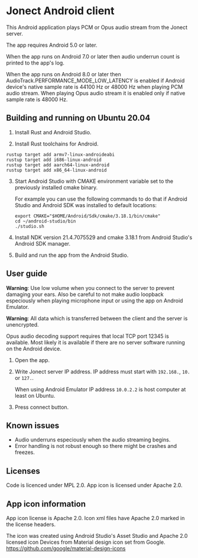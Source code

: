 # Jonect Android client

This Android application plays PCM or Opus audio stream from the Jonect server.

The app requires Android 5.0 or later.

When the app runs on Android 7.0 or later then audio underrun count is printed
to the app's log.

When the app runs on Android 8.0 or later then
AudioTrack.PERFORMANCE_MODE_LOW_LATENCY is enabled if Android device's native
sample rate is 44100 Hz or 48000 Hz when playing PCM audio stream. When playing
Opus audio stream it is enabled only if native sample rate is 48000 Hz.

## Building and running on Ubuntu 20.04

1. Install Rust and Android Studio.

2. Install Rust toolchains for Android.

```
rustup target add armv7-linux-androideabi
rustup target add i686-linux-android
rustup target add aarch64-linux-android
rustup target add x86_64-linux-android
```

3. Start Android Studio with CMAKE environment variable set to the previously
   installed cmake binary.

    For example you can use the following commands to do that if Android Studio
    and Android SDK was installed to default locations:

    ```shell
    export CMAKE="$HOME/Android/Sdk/cmake/3.18.1/bin/cmake"
    cd ~/android-studio/bin
    ./studio.sh
    ```

4. Install NDK version 21.4.7075529 and cmake 3.18.1 from Android Studio's
   Android SDK manager.

5. Build and run the app from the Android Studio.

## User guide

**Warning**: Use low volume when you connect to the server to prevent damaging
your ears. Also be careful to not make audio loopback especiously when playing
microphone input or using the app on Android Emulator.

**Warning**: All data which is transferred between the client and the server is
unencrypted.

Opus audio decoding support requires that local TCP port 12345 is available.
Most likely it is available if there are no server software running on the
Android device.

1. Open the app.

2. Write Jonect server IP address. IP address must start with `192.168.`, `10.`
   or `127.`.

    When using Android Emulator IP address `10.0.2.2` is host computer at least
    on Ubuntu.

3. Press connect button.

## Known issues

* Audio underruns especiously when the audio streaming begins.
* Error handling is not robust enough so there might be crashes and freezes.

## Licenses

Code is licenced under MPL 2.0. App icon is licensed under Apache 2.0.

## App icon information

App icon license is Apache 2.0. Icon xml files have Apache 2.0 marked in the
license headers.

The icon was created using Android Studio's Asset Studio and Apache 2.0 licensed
icon Devices from Material design icon set from Google.
<https://github.com/google/material-design-icons>
